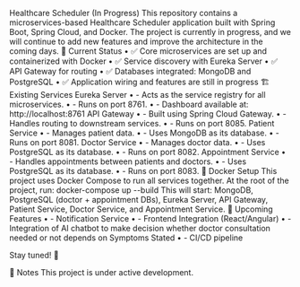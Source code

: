 Healthcare Scheduler (In Progress)
This repository contains a microservices-based Healthcare Scheduler application built with Spring Boot, Spring Cloud, and Docker. The project is currently in progress, and we will continue to add new features and improve the architecture in the coming days.
🚀 Current Status
•	✅ Core microservices are set up and containerized with Docker
•	✅ Service discovery with Eureka Server
•	✅ API Gateway for routing
•	✅ Databases integrated: MongoDB and PostgreSQL
•	✅ Application wiring and features are still in progress
🏗️ Existing Services
Eureka Server
•	- Acts as the service registry for all microservices.
•	- Runs on port 8761.
•	- Dashboard available at: http://localhost:8761
API Gateway
•	- Built using Spring Cloud Gateway.
•	- Handles routing to downstream services.
•	- Runs on port 8085.
Patient Service
•	- Manages patient data.
•	- Uses MongoDB as its database.
•	- Runs on port 8081.
Doctor Service
•	- Manages doctor data.
•	- Uses PostgreSQL as its database.
•	- Runs on port 8082.
Appointment Service
•	- Handles appointments between patients and doctors.
•	- Uses PostgreSQL as its database.
•	- Runs on port 8083.
🐳 Docker Setup
This project uses Docker Compose to run all services together. At the root of the project, run:
docker-compose up --build
This will start: MongoDB, PostgreSQL (doctor + appointment DBs), Eureka Server, API Gateway, Patient Service, Doctor Service, and Appointment Service.
🔮 Upcoming Features
•	- Notification Service
•	- Frontend Integration (React/Angular)
•	- Integration of AI chatbot to make decision whether doctor consultation needed or not depends on Symptoms Stated 
•	- CI/CD pipeline
 
Stay tuned! 🚀



📌 Notes
This project is under active development.

